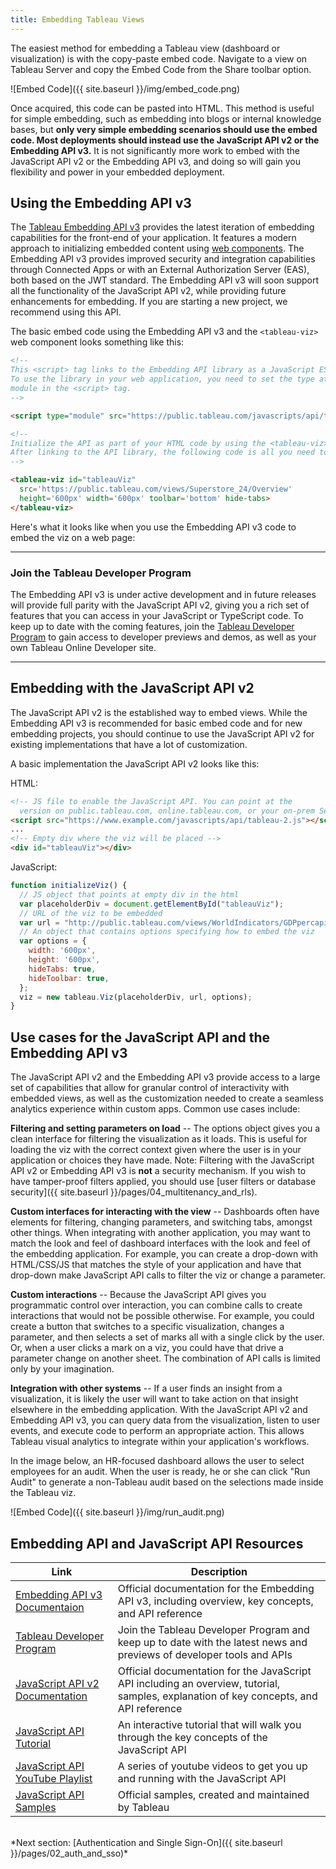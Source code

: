 ```yaml
---
title: Embedding Tableau Views
---
```


The easiest method for embedding a Tableau view (dashboard or visualization) is with the copy-paste embed code. Navigate to a view on Tableau Server and copy the Embed Code from the Share toolbar option.

![Embed Code]({{ site.baseurl }}/img/embed_code.png)

Once acquired, this code can be pasted into HTML.
This method is useful for simple embedding, such as embedding into blogs or internal knowledge bases, but **only very simple embedding scenarios should use the embed code. Most deployments should instead use the JavaScript API v2 or the Embedding API v3.** It is not significantly more work to embed with the JavaScript API v2 or the Embedding API v3, and doing so will gain you flexibility and power in your embedded deployment.

## Using the Embedding API v3

The [Tableau Embedding API v3](https://help.tableau.com/current/api/embedding_api/en-us/index.html) provides the latest iteration of embedding capabilities for the front-end of your application. It features a modern approach to initializing embedded content using [web components](https://www.webcomponents.org/introduction). The Embedding API v3 provides improved security and integration capabilities through Connected Apps or with an External Authorization Server (EAS), both based on the JWT standard. The Embedding API v3 will soon support all the functionality of the JavaScript API v2, while providing future enhancements for embedding. If you are starting a new project, we recommend using this API.

The basic embed code using the Embedding API v3 and the `<tableau-viz>` web component looks something like this:


```html
<!-- 
This <script> tag links to the Embedding API library as a JavaScript ES6 module. 
To use the library in your web application, you need to set the type attribute to 
module in the <script> tag. 
-->

<script type="module" src="https://public.tableau.com/javascripts/api/tableau.embedding.3.latest.min.js"></script>

<!-- 
Initialize the API as part of your HTML code by using the <tableau-viz> web component. 
After linking to the API library, the following code is all you need to embed a Tableau view into your HTML pages.
-->

<tableau-viz id="tableauViz"       
  src='https://public.tableau.com/views/Superstore_24/Overview'      
  height='600px' width='600px' toolbar='bottom' hide-tabs>
</tableau-viz>

```

Here's what it looks like when you use the Embedding API v3 code to embed the viz on a web page:

<HTML>
<script type="module" src="https://public.tableau.com/javascripts/api/tableau.embedding.3.latest.min.js"></script>
<div id="view"><tableau-viz id='tableauViz' src='https://public.tableau.com/views/Superstore_24/Overview' height='600px' width='600px' toolbar="bottom" hide-tabs></tableau-viz></div></HTML>

---

### Join the Tableau Developer Program

The Embedding API v3 is under active development and in future releases will provide full parity with the JavaScript API v2, giving you a rich set of features that you can access in your JavaScript or TypeScript code. To keep up to date with the coming features, join the [Tableau Developer Program](https://www.tableau.com/developer) to gain access to developer previews and demos, as well as your own Tableau Online Developer site.

---

## Embedding with the JavaScript API v2

The JavaScript API v2 is the established way to embed views. While the Embedding API v3 is recommended for basic embed code and for new embedding projects, you should continue to use the JavaScript API v2 for existing implementations that have a lot of customization.

A basic implementation the JavaScript API v2 looks like this:

HTML:

```html
<!-- JS file to enable the JavaScript API. You can point at the
  version on public.tableau.com, online.tableau.com, or your on-prem Server -->
<script src="https://www.example.com/javascripts/api/tableau-2.js"></script>
...
<!-- Empty div where the viz will be placed -->
<div id="tableauViz"></div>
```

JavaScript:

```javascript
function initializeViz() {
  // JS object that points at empty div in the html
  var placeholderDiv = document.getElementById("tableauViz");
  // URL of the viz to be embedded
  var url = "http://public.tableau.com/views/WorldIndicators/GDPpercapita";
  // An object that contains options specifying how to embed the viz
  var options = {
    width: '600px',
    height: '600px',
    hideTabs: true,
    hideToolbar: true,
  };
  viz = new tableau.Viz(placeholderDiv, url, options);
}
```

## Use cases for the JavaScript API and the Embedding API v3

The JavaScript API v2 and the Embedding API v3 provide access to a large set of capabilities that allow for granular control of interactivity with embedded views, as well as the customization needed to create a seamless analytics experience within custom apps. Common use cases include:

**Filtering and setting parameters on load** -- The options object gives you a clean interface for filtering the visualization as it loads. This is useful for loading the viz with the correct context given where the user is in your application or choices they have made.
Note: Filtering with the JavaScript API v2 or Embedding API v3 is **not** a security mechanism. If you wish to have tamper-proof filters applied, you should use [user filters or database security]({{ site.baseurl }}/pages/04_multitenancy_and_rls).

**Custom interfaces for interacting with the view** -- Dashboards often have elements for filtering, changing parameters, and switching tabs, amongst other things. When integrating with another application, you may want to match the look and feel of dashboard interfaces with the look and feel of the embedding application. For example, you can create a drop-down with HTML/CSS/JS that matches the style of your application and have that drop-down make JavaScript API calls to filter the viz or change a parameter.

**Custom interactions** -- Because the JavaScript API gives you programmatic control over interaction, you can combine calls to create interactions that would not be possible otherwise. For example, you could create a button that switches to a specific visualization, changes a parameter, and then selects a set of marks all with a single click by the user. Or, when a user clicks a mark on a viz, you could have that drive a parameter change on another sheet. The combination of API calls is limited only by your imagination.

**Integration with other systems** -- If a user finds an insight from a visualization, it is likely the user will want to take action on that insight elsewhere in the embedding application. With the JavaScript API v2 and Embedding API v3, you can query data from the visualization, listen to user events, and execute code to perform an appropriate action. This allows Tableau visual analytics to integrate within your application's workflows.

In the image below, an HR-focused dashboard allows the user to select employees for an audit. When the user is ready, he or she can click "Run Audit" to generate a non-Tableau audit based on the selections made inside the Tableau viz.

![Embed Code]({{ site.baseurl }}/img/run_audit.png)

## Embedding API and JavaScript API Resources

Link | Description
---- | -----------
[Embedding API v3 Documentaion](https://help.tableau.com/current/api/embedding_api/en-us/index.html) | Official documentation for the Embedding API v3, including overview, key concepts, and API reference
[Tableau Developer Program](https://www.tableau.com/developer) | Join the Tableau Developer Program and keep up to date with the latest news and previews of developer tools and APIs
[JavaScript API v2 Documentation](https://help.tableau.com/current/api/js_api/en-us/JavaScriptAPI/js_api.htm) | Official documentation for the JavaScript API including an overview, tutorial, samples, explanation of key concepts, and API reference
[JavaScript API Tutorial](https://help.tableau.com/samples/en-us/js_api/tutorial.htm) | An interactive tutorial that will walk you through the key concepts of the JavaScript API
[JavaScript API YouTube Playlist](https://www.youtube.com/watch?v=Geppur9LDnw&list=PL_qx68DwhYA8e_z9k7uoRw0zayoY35nUJ) | A series of youtube videos to get you up and running with the JavaScript API
[JavaScript API Samples](https://github.com/tableau/js-api-samples) | Official samples, created and maintained by Tableau


<br />
*Next section: [Authentication and Single Sign-On]({{ site.baseurl }}/pages/02_auth_and_sso)*
